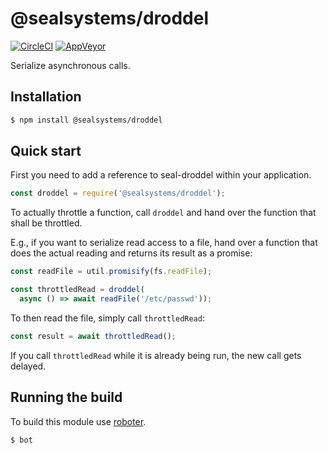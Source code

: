 # @sealsystems/droddel

[![CircleCI](https://circleci.com/gh/sealsystems/seal-droddel.svg?style=svg)](https://circleci.com/gh/sealsystems/seal-droddel)
[![AppVeyor](https://ci.appveyor.com/api/projects/status/9tmhr4nt442rkvjy?svg=true)](https://ci.appveyor.com/project/Plossys/seal-droddel)

Serialize asynchronous calls.

## Installation

```bash
$ npm install @sealsystems/droddel
```

## Quick start

First you need to add a reference to seal-droddel within your application.

```javascript
const droddel = require('@sealsystems/droddel');
```

To actually throttle a function, call `droddel` and hand over the function that shall be throttled.

E.g., if you want to serialize read access to a file, hand over a function that does the actual reading and returns its result as a promise:

```javascript
const readFile = util.promisify(fs.readFile);

const throttledRead = droddel(
  async () => await readFile('/etc/passwd'));
```

To then read the file, simply call `throttledRead`:

```javascript
const result = await throttledRead();
```

If you call `throttledRead` while it is already being run, the new call gets delayed.

## Running the build

To build this module use [roboter](https://www.npmjs.com/package/roboter).

```bash
$ bot
```
